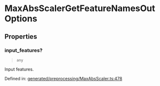 # MaxAbsScalerGetFeatureNamesOutOptions

## Properties

### input\_features?

> `any`

Input features.

Defined in:  [generated/preprocessing/MaxAbsScaler.ts:478](https://github.com/transitive-bullshit/scikit-learn-ts/blob/92ab806/packages/sklearn/src/generated/preprocessing/MaxAbsScaler.ts#L478)
